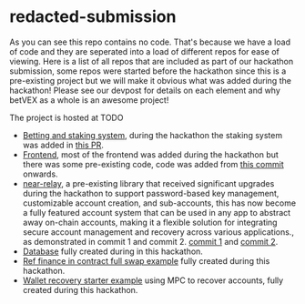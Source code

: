 # redacted-submission

As you can see this repo contains no code. That's because we have a load of code and they are seperated into a load of different repos for ease of viewing. Here is a list of all repos that are included as part of our hackathon submission, some repos were started before the hackathon since this is a pre-existing project but we will make it obvious what was added during the hackathon! Please see our devpost for details on each element and why betVEX as a whole is an awesome project!

The project is hosted at TODO

- [Betting and staking system](https://github.com/vex-labs/vex-contract), during the hackathon the staking system was added in [this PR](https://github.com/vex-labs/vex-contract/pull/26).
- [Frontend](https://github.com/vex-labs/vex-frontend), most of the frontend was added during the hackathon but there was some pre-existing code, code was added from [this commit](https://github.com/vex-labs/vex-frontend/commit/30646d3f5ad8555b4f5f100aba6ac5de2ba8a621) onwards.
- [near-relay](https://github.com/SurgeCode/near-relay), a pre-existing library that received significant upgrades during the hackathon to support password-based key management, customizable account creation, and sub-accounts, this has now become a fully featured account system that can be used in any app to abstract away on-chain accounts, making it a flexible solution for integrating secure account management and recovery across various applications., as demonstrated in commit 1 and commit 2. 
[commit 1](https://github.com/SurgeCode/near-relay/commit/c358a6847ef07b5e8a6f069250c88f727bd1f481) and [commit 2](https://github.com/SurgeCode/near-relay/commit/ecd43307356f74343bcfc55dbd2550df594f0816).
- [Database](https://github.com/vex-labs/vex-database) fully created during in this hackathon.
- [Ref finance in contract full swap example](https://github.com/PiVortex/ref-swap-example) fully created during this hackathon.
- [Wallet recovery starter example](https://github.com/PiVortex/mpc-proxy-transaction) using MPC to recover accounts, fully created during this hackathon.

